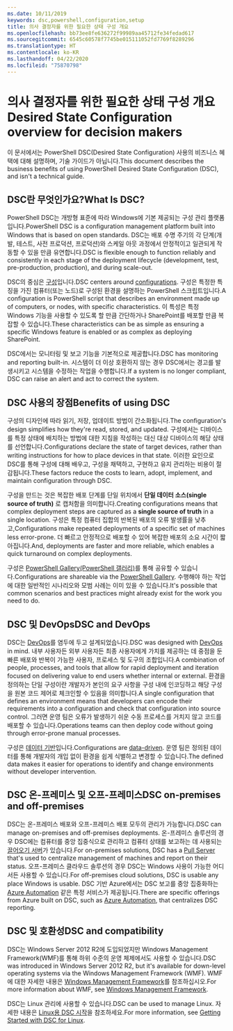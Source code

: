 ```yaml
---
ms.date: 10/11/2019
keywords: dsc,powershell,configuration,setup
title: 의사 결정자를 위한 필요한 상태 구성 개요
ms.openlocfilehash: bb73ee8fe636272f99989aa45712fe34fedad617
ms.sourcegitcommit: 6545c60578f7745be015111052fd7769f8289296
ms.translationtype: HT
ms.contentlocale: ko-KR
ms.lasthandoff: 04/22/2020
ms.locfileid: "75870798"
---
```

# <a name="desired-state-configuration-overview-for-decision-makers"></a><span data-ttu-id="a9b18-103">의사 결정자를 위한 필요한 상태 구성 개요</span><span class="sxs-lookup"><span data-stu-id="a9b18-103">Desired State Configuration overview for decision makers</span></span>

<span data-ttu-id="a9b18-104">이 문서에서는 PowerShell DSC(Desired State Configuration) 사용의 비즈니스 혜택에 대해 설명하며, 기술 가이드가 아닙니다.</span><span class="sxs-lookup"><span data-stu-id="a9b18-104">This document describes the business benefits of using PowerShell Desired State Configuration (DSC), and isn't a technical guide.</span></span>

## <a name="what-is-dsc"></a><span data-ttu-id="a9b18-105">DSC란 무엇인가요?</span><span class="sxs-lookup"><span data-stu-id="a9b18-105">What Is DSC?</span></span>

<span data-ttu-id="a9b18-106">PowerShell DSC는 개방형 표준에 따라 Windows에 기본 제공되는 구성 관리 플랫폼입니다.</span><span class="sxs-lookup"><span data-stu-id="a9b18-106">PowerShell DSC is a configuration management platform built into Windows that is based on open standards.</span></span> <span data-ttu-id="a9b18-107">DSC는 배포 수명 주기의 각 단계(개발, 테스트, 사전 프로덕션, 프로덕션)와 스케일 아웃 과정에서 안정적이고 일관되게 작동할 수 있을 만큼 유연합니다.</span><span class="sxs-lookup"><span data-stu-id="a9b18-107">DSC is flexible enough to function reliably and consistently in each stage of the deployment lifecycle (development, test, pre-production, production), and during scale-out.</span></span>

<span data-ttu-id="a9b18-108">DSC의 중심은 [구성](../configurations/configurations.md)입니다.</span><span class="sxs-lookup"><span data-stu-id="a9b18-108">DSC centers around [configurations](../configurations/configurations.md).</span></span> <span data-ttu-id="a9b18-109">구성은 특정한 특징을 가진 컴퓨터(또는 노드)로 구성된 환경을 설명하는 PowerShell 스크립트입니다.</span><span class="sxs-lookup"><span data-stu-id="a9b18-109">A configuration is PowerShell script that describes an environment made up of computers, or nodes, with specific characteristics.</span></span> <span data-ttu-id="a9b18-110">이 특성은 특정 Windows 기능을 사용할 수 있도록 할 만큼 간단하거나 SharePoint를 배포할 만큼 복잡할 수 있습니다.</span><span class="sxs-lookup"><span data-stu-id="a9b18-110">These characteristics can be as simple as ensuring a specific Windows feature is enabled or as complex as deploying SharePoint.</span></span>

<span data-ttu-id="a9b18-111">DSC에서는 모니터링 및 보고 기능을 기본적으로 제공합니다.</span><span class="sxs-lookup"><span data-stu-id="a9b18-111">DSC has monitoring and reporting built-in.</span></span> <span data-ttu-id="a9b18-112">시스템이 더 이상 호환하지 않는 경우 DSC에서는 경고를 발생시키고 시스템을 수정하는 작업을 수행합니다.</span><span class="sxs-lookup"><span data-stu-id="a9b18-112">If a system is no longer compliant, DSC can raise an alert and act to correct the system.</span></span>

## <a name="benefits-of-using-dsc"></a><span data-ttu-id="a9b18-113">DSC 사용의 장점</span><span class="sxs-lookup"><span data-stu-id="a9b18-113">Benefits of using DSC</span></span>

<span data-ttu-id="a9b18-114">구성의 디자인에 따라 읽기, 저장, 업데이트 방법이 간소화됩니다.</span><span class="sxs-lookup"><span data-stu-id="a9b18-114">The configuration's design simplifies how they're read, stored, and updated.</span></span> <span data-ttu-id="a9b18-115">구성에서는 디바이스를 특정 상태에 배치하는 방법에 대한 지침을 작성하는 대신 대상 디바이스의 해당 상태를 선언합니다.</span><span class="sxs-lookup"><span data-stu-id="a9b18-115">Configurations declare the state of target devices, rather than writing instructions for how to place devices in that state.</span></span> <span data-ttu-id="a9b18-116">이러한 요인으로 DSC를 통해 구성에 대해 배우고, 구성을 채택하고, 구현하고 유지 관리하는 비용이 절감됩니다.</span><span class="sxs-lookup"><span data-stu-id="a9b18-116">These factors reduce the costs to learn, adopt, implement, and maintain configuration through DSC.</span></span>

<span data-ttu-id="a9b18-117">구성을 만드는 것은 복잡한 배포 단계를 단일 위치에서 **단일 데이터 소스(single source of truth)** 로 캡처함을 의미합니다.</span><span class="sxs-lookup"><span data-stu-id="a9b18-117">Creating configurations means that complex deployment steps are captured as a **single source of truth** in a single location.</span></span> <span data-ttu-id="a9b18-118">구성은 특정 컴퓨터 집합의 반복된 배포의 오류 발생률을 낮추고,</span><span class="sxs-lookup"><span data-stu-id="a9b18-118">Configurations make repeated deployments of a specific set of machines less error-prone.</span></span> <span data-ttu-id="a9b18-119">더 빠르고 안정적으로 배포할 수 있어 복잡한 배포의 소요 시간이 짧아집니다.</span><span class="sxs-lookup"><span data-stu-id="a9b18-119">And, deployments are faster and more reliable, which enables a quick turnaround on complex deployments.</span></span>

<span data-ttu-id="a9b18-120">구성은 [PowerShell Gallery(PowerShell 갤러리)](https://powershellgallery.com)를 통해 공유할 수 있습니다.</span><span class="sxs-lookup"><span data-stu-id="a9b18-120">Configurations are shareable via the [PowerShell Gallery](https://powershellgallery.com).</span></span> <span data-ttu-id="a9b18-121">수행해야 하는 작업에 대한 일반적인 시나리오와 모범 사례는 이미 있을 수 있습니다.</span><span class="sxs-lookup"><span data-stu-id="a9b18-121">It's possible that common scenarios and best practices might already exist for the work you need to do.</span></span>

## <a name="dsc-and-devops"></a><span data-ttu-id="a9b18-122">DSC 및 DevOps</span><span class="sxs-lookup"><span data-stu-id="a9b18-122">DSC and DevOps</span></span>

<span data-ttu-id="a9b18-123">DSC는 [DevOps](/archive/blogs/ashleymcglone/devops-for-n00bs-ie-windows-people-like-me)를 염두에 두고 설계되었습니다.</span><span class="sxs-lookup"><span data-stu-id="a9b18-123">DSC was designed with [DevOps](/archive/blogs/ashleymcglone/devops-for-n00bs-ie-windows-people-like-me) in mind.</span></span> <span data-ttu-id="a9b18-124">내부 사용자든 외부 사용자든 최종 사용자에게 가치를 제공하는 데 중점을 둔 빠른 배포와 반복이 가능한 사용자, 프로세스 및 도구의 조합입니다.</span><span class="sxs-lookup"><span data-stu-id="a9b18-124">A combination of people, processes, and tools that allow for rapid deployment and iteration focused on delivering value to end users whether internal or external.</span></span> <span data-ttu-id="a9b18-125">환경을 정의하는 단일 구성이란 개발자가 본인의 요구 사항을 구성 내에 인코딩하고 해당 구성을 원본 코드 제어로 체크인할 수 있음을 의미합니다.</span><span class="sxs-lookup"><span data-stu-id="a9b18-125">A single configuration that defines an environment means that developers can encode their requirements into a configuration and check that configuration into source control.</span></span> <span data-ttu-id="a9b18-126">그러면 운영 팀은 오류가 발생하기 쉬운 수동 프로세스를 거치지 않고 코드를 배포할 수 있습니다.</span><span class="sxs-lookup"><span data-stu-id="a9b18-126">Operations teams can then deploy code without going through error-prone manual processes.</span></span>

<span data-ttu-id="a9b18-127">구성은 [데이터 기반](../configurations/configData.md)입니다.</span><span class="sxs-lookup"><span data-stu-id="a9b18-127">Configurations are [data-driven](../configurations/configData.md).</span></span> <span data-ttu-id="a9b18-128">운영 팀은 정의된 데이터를 통해 개발자의 개입 없이 환경을 쉽게 식별하고 변경할 수 있습니다.</span><span class="sxs-lookup"><span data-stu-id="a9b18-128">The defined data makes it easier for operations to identify and change environments without developer intervention.</span></span>

## <a name="dsc-on-premises-and-off-premises"></a><span data-ttu-id="a9b18-129">DSC 온-프레미스 및 오프-프레미스</span><span class="sxs-lookup"><span data-stu-id="a9b18-129">DSC on-premises and off-premises</span></span>

<span data-ttu-id="a9b18-130">DSC는 온-프레미스 배포와 오프-프레미스 배포 모두의 관리가 가능합니다.</span><span class="sxs-lookup"><span data-stu-id="a9b18-130">DSC can manage on-premises and off-premises deployments.</span></span> <span data-ttu-id="a9b18-131">온-프레미스 솔루션의 경우 DSC에는 컴퓨터를 중앙 집중식으로 관리하고 컴퓨터 상태를 보고하는 데 사용되는 [끌어오기 서버](../pull-server/pullServer.md)가 있습니다.</span><span class="sxs-lookup"><span data-stu-id="a9b18-131">For on-premises solutions, DSC has a [Pull Server](../pull-server/pullServer.md) that's used to centralize management of machines and report on their status.</span></span> <span data-ttu-id="a9b18-132">오프-프레미스 클라우드 솔루션의 경우 DSC는 Windows 사용이 가능한 어디서든 사용할 수 있습니다.</span><span class="sxs-lookup"><span data-stu-id="a9b18-132">For off-premises cloud solutions, DSC is usable any place Windows is usable.</span></span>
<span data-ttu-id="a9b18-133">DSC 기반 Azure에서는 DSC 보고를 중앙 집중화하는 [Azure Automation](/azure/automation) 같은 특정 서비스가 제공됩니다.</span><span class="sxs-lookup"><span data-stu-id="a9b18-133">There are specific offerings from Azure built on DSC, such as [Azure Automation](/azure/automation), that centralizes DSC reporting.</span></span>

## <a name="dsc-and-compatibility"></a><span data-ttu-id="a9b18-134">DSC 및 호환성</span><span class="sxs-lookup"><span data-stu-id="a9b18-134">DSC and compatibility</span></span>

<span data-ttu-id="a9b18-135">DSC는 Windows Server 2012 R2에 도입되었지만 Windows Management Framework(WMF)를 통해 하위 수준의 운영 체제에서도 사용할 수 있습니다.</span><span class="sxs-lookup"><span data-stu-id="a9b18-135">DSC was introduced in Windows Server 2012 R2, but it's available for down-level operating systems via the Windows Management Framework (WMF).</span></span> <span data-ttu-id="a9b18-136">WMF에 대한 자세한 내용은 [Windows Management Framework](/powershell/scripting/wmf/overview)를 참조하십시오.</span><span class="sxs-lookup"><span data-stu-id="a9b18-136">For more information about WMF, see [Windows Management Framework](/powershell/scripting/wmf/overview).</span></span>

<span data-ttu-id="a9b18-137">DSC는 Linux 관리에 사용할 수 있습니다.</span><span class="sxs-lookup"><span data-stu-id="a9b18-137">DSC can be used to manage Linux.</span></span> <span data-ttu-id="a9b18-138">자세한 내용은 [Linux용 DSC 시작](../getting-started/lnxGettingStarted.md)을 참조하세요.</span><span class="sxs-lookup"><span data-stu-id="a9b18-138">For more information, see [Getting Started with DSC for Linux](../getting-started/lnxGettingStarted.md).</span></span>
